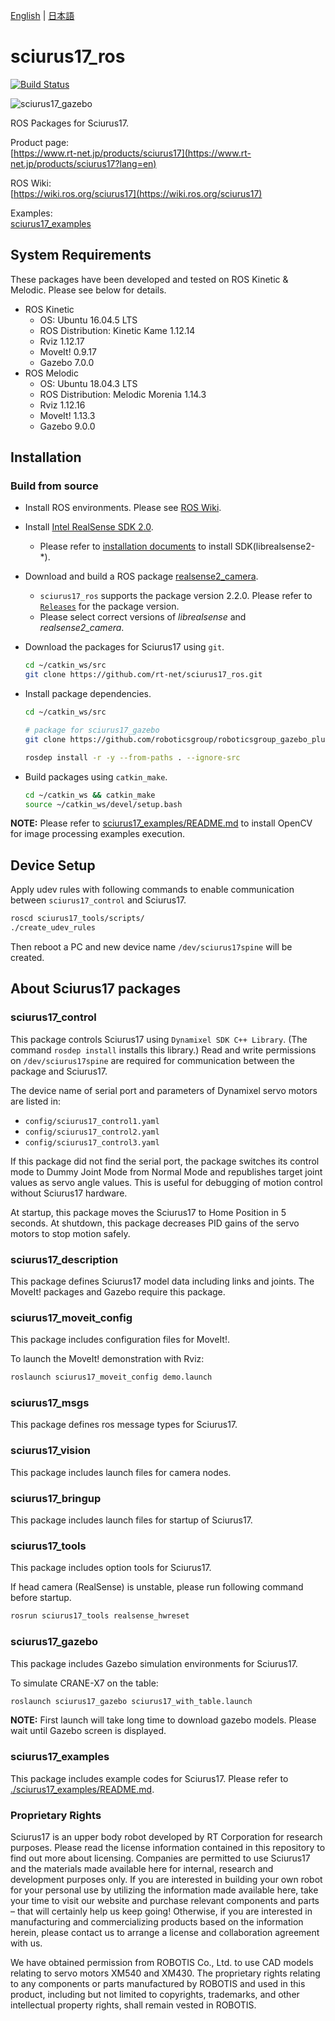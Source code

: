[English](README.md) | [日本語](README.ja.md)

sciurus17_ros
====

[![Build Status](https://travis-ci.com/rt-net/sciurus17_ros.svg?branch=master)](https://travis-ci.com/rt-net/sciurus17_ros)

![sciurus17_gazebo](https://github.com/rt-net/sciurus17_ros/blob/images/images/sciurus17_gazebo.png "sciurus17_gazebo")

ROS Packages for Sciurus17.

Product page:  
[https://www.rt-net.jp/products/sciurus17](https://www.rt-net.jp/products/sciurus17?lang=en)

ROS Wiki:  
[https://wiki.ros.org/sciurus17](https://wiki.ros.org/sciurus17)

Examples:  
[sciurus17_examples](https://github.com/rt-net/sciurus17_ros/tree/master/sciurus17_examples)

## System Requirements

These packages have been developed and tested on ROS Kinetic & Melodic.
Please see below for details.

- ROS Kinetic
  - OS: Ubuntu 16.04.5 LTS
  - ROS Distribution: Kinetic Kame 1.12.14
  - Rviz 1.12.17
  - MoveIt! 0.9.17
  - Gazebo 7.0.0
- ROS Melodic
  - OS: Ubuntu 18.04.3 LTS
  - ROS Distribution: Melodic Morenia 1.14.3
  - Rviz 1.12.16
  - MoveIt! 1.13.3
  - Gazebo 9.0.0
  
## Installation

### Build from source

- Install ROS environments. Please see [ROS Wiki](http://wiki.ros.org/melodic/Installation/Ubuntu).

- Install [Intel RealSense SDK 2.0](https://github.com/IntelRealSense/librealsense).
  - Please refer to [installation documents](https://github.com/IntelRealSense/librealsense/blob/master/doc/distribution_linux.md) 
  to install SDK(librealsense2-\*).

- Download and build a ROS package [realsense2_camera](http://wiki.ros.org/realsense2_camera).
  - `sciurus17_ros` supports the package version 2.2.0. Please refer to [`Releases`](https://github.com/IntelRealSense/realsense-ros/releases) for the package version.
  - Please select correct versions of *librealsense* and *realsense2_camera*.

- Download the packages for Sciurus17 using `git`.

  ```bash
  cd ~/catkin_ws/src
  git clone https://github.com/rt-net/sciurus17_ros.git
  ```

- Install package dependencies.

  ```bash
  cd ~/catkin_ws/src

  # package for sciurus17_gazebo
  git clone https://github.com/roboticsgroup/roboticsgroup_gazebo_plugins.git

  rosdep install -r -y --from-paths . --ignore-src
  ```

- Build packages using `catkin_make`.

  ```bash
  cd ~/catkin_ws && catkin_make
  source ~/catkin_ws/devel/setup.bash
  ```

**NOTE:** Please refer to 
[sciurus17_examples/README.md](./sciurus17_examples/README.md)
to install OpenCV for image processing examples execution.

## Device Setup

Apply udev rules with following commands to enable communication between `sciurus17_control` and Sciurus17.

```bash
roscd sciurus17_tools/scripts/
./create_udev_rules
```
Then reboot a PC and new device name `/dev/sciurus17spine` will be created.

## About Sciurus17 packages

### sciurus17_control

This package controls Sciurus17 using `Dynamixel SDK C++ Library`.
(The command `rosdep install` installs this library.)
Read and write permissions on `/dev/sciurus17spine` 
are required for communication between the package and Sciurus17.

The device name of serial port and parameters of Dynamixel servo motors are listed in:

- `config/sciurus17_control1.yaml`
- `config/sciurus17_control2.yaml`
- `config/sciurus17_control3.yaml`

If this package did not find the serial port, the package switches its control mode to Dummy Joint Mode from Normal Mode
and republishes target joint values as servo angle values.
This is useful for debugging of motion control without Sciurus17 hardware.

At startup, this package moves the Sciurus17 to Home Position in 5 seconds.
At shutdown, this package decreases PID gains of the servo motors to stop motion safely.

### sciurus17_description

This package defines Sciurus17 model data including links and joints.
The MoveIt! packages and Gazebo require this package.

### sciurus17_moveit_config

This package includes configuration files for MoveIt!.

To launch the MoveIt! demonstration with Rviz:

```bash
roslaunch sciurus17_moveit_config demo.launch
```

### sciurus17_msgs

This package defines ros message types for Sciurus17.

### sciurus17_vision

This package includes launch files for camera nodes.

### sciurus17_bringup

This package includes launch files for startup of Sciurus17.

### sciurus17_tools

This package includes option tools for Sciurus17.

If head camera (RealSense) is unstable, please run following command before startup.

```bash
rosrun sciurus17_tools realsense_hwreset
```

### sciurus17_gazebo

This package includes Gazebo simulation environments for Sciurus17.

To simulate CRANE-X7 on the table:

```bash
roslaunch sciurus17_gazebo sciurus17_with_table.launch
```

**NOTE:** First launch will take long time to download gazebo models. Please wait until Gazebo screen is displayed.

### sciurus17_examples

This package includes example codes for Sciurus17.
Please refer to [./sciurus17_examples/README.md](./sciurus17_examples/README.md).

### Proprietary Rights

Sciurus17 is an upper body robot developed by RT Corporation for research purposes. Please read the license information contained in this repository to find out more about licensing. Companies are permitted to use Sciurus17 and the materials made available here for internal, research and development purposes only. If you are interested in building your own robot for your personal use by utilizing the information made available here, take your time to visit our website and purchase relevant components and parts – that will certainly help us keep going! Otherwise, if you are interested in manufacturing and commercializing products based on the information herein, please contact us to arrange a license and collaboration agreement with us. 

We have obtained permission from ROBOTIS Co., Ltd. to use CAD models relating to servo motors XM540 and XM430. The proprietary rights relating to any components or parts manufactured by ROBOTIS and used in this product, including but not limited to copyrights, trademarks, and other intellectual property rights, shall remain vested in ROBOTIS. 

